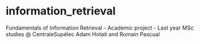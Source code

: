 # information_retrieval
Fundamentals of Information Retrieval - Academic project - Last year MSc studies @ CentraleSupélec
Adam Hotait and Romain Pascual 
